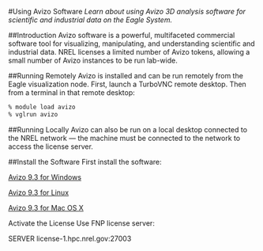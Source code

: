 #Using Avizo Software 
*Learn about using Avizo 3D analysis software for scientific and industrial data on the Eagle System.*

##Introduction
Avizo software is a powerful, multifaceted commercial software tool for visualizing, manipulating, and understanding scientific and industrial data. 
NREL licenses a limited number of Avizo tokens, allowing a small number of Avizo instances to be run lab-wide.

##Running Remotely
Avizo is installed and can be run remotely from the Eagle visualization node. 
First, launch a TurboVNC remote desktop. 
Then from a terminal in that remote desktop:

``` bash
% module load avizo 
% vglrun avizo
```

##Running Locally
Avizo can also be run on a local desktop connected to the NREL network — the machine must be connected to the network to access the license server.

##Install the Software
First install the software:

[Avizo 9.3 for Windows](ftp://ftp.vsg3d.com/private/MASTERS/Avizo/9.3.0/f93abe0f/Avizo-930-Windows64-VC12.exe)

[Avizo 9.3 for Linux](ftp://ftp.vsg3d.com/private/MASTERS/Avizo/9.3.0/f93abe0f/Avizo-930-Linux64-gcc44.bin)

[Avizo 9.3 for Mac OS X](ftp://ftp.vsg3d.com/private/MASTERS/Avizo/9.3.0/f93abe0f/Avizo-930-MacOSX-gcc42.pkg)

Activate the License
Use FNP license server:

SERVER license-1.hpc.nrel.gov:27003
